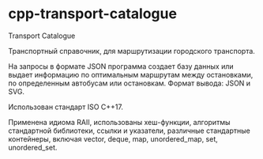 # cpp-transport-catalogue
Transport Catalogue

Транспортный справочник, для маршрутизации городского транспорта.

На запросы в формате JSON программа создает базу данных или выдает информацию по оптимальным маршрутам между остановками, по определенным автобусам или остановкам. Формат вывода: JSON и SVG.

Использован стандарт ISO C++17.

Применена идиома RAII, использованы хеш-функции, алгоритмы стандартной библиотеки, ссылки и указатели, различные стандартные контейнеры, включая vector, deque, map, unordered_map, set, unordered_set.
